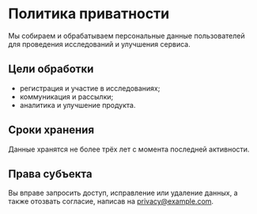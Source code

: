 # Политика приватности

Мы собираем и обрабатываем персональные данные пользователей для проведения исследований и улучшения сервиса.

## Цели обработки
- регистрация и участие в исследованиях;
- коммуникация и рассылки;
- аналитика и улучшение продукта.

## Сроки хранения
Данные хранятся не более трёх лет с момента последней активности.

## Права субъекта
Вы вправе запросить доступ, исправление или удаление данных, а также отозвать согласие, написав на privacy@example.com.
